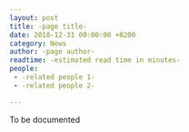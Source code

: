 ```yaml
---
layout: post
title: -page title-
date: 2018-12-31 00:00:00 +0200
category: News
author: -page author-
readtime: -estimated read time in minutes-
people:
 - -related people 1-
 - -related people 2-

---
```


To be documented